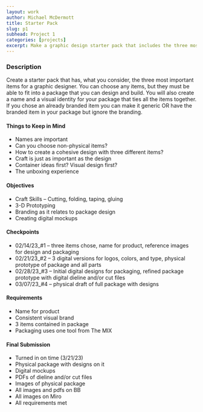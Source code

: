 ```yaml
---
layout: work
author: Michael McDermott
title: Starter Pack
slug: p1
subhead: Project 1
categories: [projects]
excerpt: Make a graphic design starter pack that includes the three most important items to be a designer.
---
```

### Description
Create a starter pack that has, what you consider, the three most important items for a graphic designer. You can choose any items, but they must be able to fit into a package that you can design and build. You will also create a name and a visual identity for your package that ties all the items together. If you chose an already branded item you can make it generic OR have the branded item in your package but ignore the branding.

#### Things to Keep in Mind
* Names are important
* Can you choose non-physical items?
* How to create a cohesive design with three different items?
* Craft is just as important as the design
* Container ideas first? Visual design first?
* The unboxing experience

#### Objectives
* Craft Skills – Cutting, folding, taping, gluing
* 3-D Prototyping
* Branding as it relates to package design
* Creating digital mockups

#### Checkpoints
* <span class="due">02/14/23_#1</span> &ndash; three items chose, name for product, reference images for design and packaging
* <span class="due">02/21/23_#2</span> &ndash; 3 digital versions for logos, colors, and type, physical prototype of package and all parts
* <span class="due">02/28/23_#3</span> &ndash; Initial digital designs for packaging, refined package prototype with digital dieline and/or cut files
* <span class="due">03/07/23_#4</span> &ndash; physical draft of full package with designs

#### Requirements
* Name for product
* Consistent visual brand
* 3 items contained in package
* Packaging uses one tool from The MIX

#### Final Submission
* Turned in on time (3/21/23)
* Physical package with designs on it
* Digital mockups
* PDFs of dieline and/or cut files
* Images of physical package
* All images and pdfs on BB
* All images on Miro
* All requirements met
